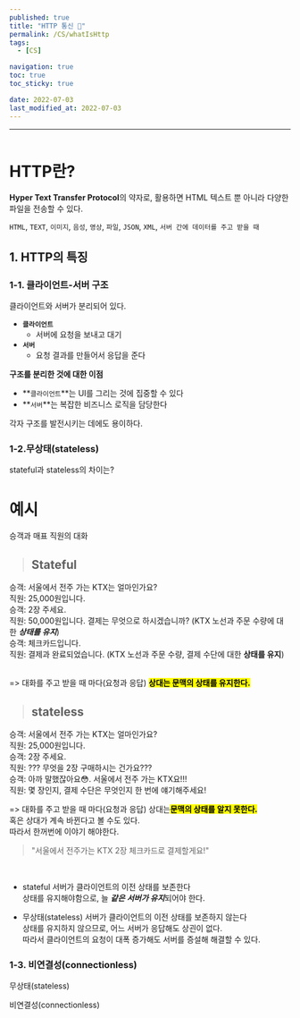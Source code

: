 ```yaml
---
published: true
title: "HTTP 통신 📡"
permalink: /CS/whatIsHttp
tags:
  - [CS]

navigation: true
toc: true
toc_sticky: true

date: 2022-07-03
last_modified_at: 2022-07-03
---
```

****
![]()

# HTTP란?

**Hyper Text Transfer Protocol**의 약자로, 활용하면 HTML 텍스트 뿐 아니라 다양한 파일을 전송할 수 있다. <br/>

`HTML`, `TEXT`, `이미지`, `음성`, `영상`, `파일`, `JSON`, `XML`, `서버 간에 데이터를 주고 받을 때` <br/>

## 1. HTTP의 특징

### 1-1. **클라이언트**-**서버** 구조

클라이언트와 서버가 분리되어 있다.

- **`클라이언트`**
  - 서버에 요청을 보내고 대기
- **`서버`**
  - 요청 결과를 만들어서 응답을 준다

**구조를 분리한 것에 대한 이점**

- **`클라이언트`**는 UI를 그리는 것에 집중할 수 있다
- **`서버`**는 복잡한 비즈니스 로직을 담당한다

각자 구조를 발전시키는 데에도 용이하다.

### 1-2.무상태(stateless)

stateful과 stateless의 차이는? <br/>

# 예시

승객과 매표 직원의 대화 <br/>

> ## Stateful
승객: 서울에서 전주 가는 KTX는 얼마인가요?<br/>
직원: 25,000원입니다.<br/>
승객: 2장 주세요.<br/>
직원: 50,000원입니다. 결제는 무엇으로 하시겠습니까? (KTX 노선과 주문 수량에 대한 ***상태를 유지***)<br/>
승객: 체크카드입니다.<br/>
직원: 결제과 완료되었습니다. (KTX 노선과 주문 수량, 결제 수단에 대한 **상태를 유지**)<br/>
<br/>


=> 대화를 주고 받을 때 마다(요청과 응답) <strong style="color:black;background-color:yellow">상대는 문맥의 상태를 유지한다.</strong><br/>



> ## stateless
승객: 서울에서 전주 가는 KTX는 얼마인가요?<br/>
직원: 25,000원입니다.<br/>
승객: 2장 주세요.<br/>
직원: ??? 무엇을 2장 구매하시는 건가요???<br/>
승객: 아까 말했잖아요😳. 서울에서 전주 가는 KTX요!!!<br/>
직원: 몇 장인지, 결제 수단은 무엇인지 한 번에 얘기해주세요!<br/>

=> 대화를 주고 받을 때 마다(요청과 응답) 상대는<strong style="color:black;background-color:yellow">문맥의 상태를 알지 못한다.</strong><br/>
혹은 상대가 계속 바뀐다고 볼 수도 있다.<br/>
따라서 한꺼번에 이야기 해야한다. <br/>
> "서울에서 전주가는 KTX 2장 체크카드로 결제할게요!"<br/>

<br/>

- stateful
서버가 클라이언트의 이전 상태를 보존한다<br/>
상태를 유지해야함으로, 늘 ***같은 서버가 유지***되어야 한다.<br/>

- 무상태(stateless)
서버가 클라이언트의 이전 상태를 보존하지 않는다<br/>
상태를 유지하지 않으므로, 어느 서버가 응답해도 상괸이 없다. <br/>
따라서 클라이언트의 요청이 대폭 증가해도 서버를 증설해 해결할 수 있다. <br/>





### 1-3. 비연결성(connectionless)



무상태(stateless)



비연결성(connectionless)




<!-- 
### 1-3. HTTP 메시지




### 1-4. 단순함, 확장 가능 -->
